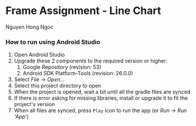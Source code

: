 Frame Assignment - Line Chart
===========================================
Nguyen Hong Ngoc

<h3>How to run using Android Studio</h3>

1. Open Android Studio
2. Upgrade these 2 components to the required version or higher:
	1. Google Repository (revision: 53)
	2. Android SDK Platform-Tools (revision: 26.0.0)
3. Select *File* -> *Open...*
4. Select this project directory to open
5. When the project is opened, wait a bit until all the gradle files are synced
6. If there is error asking for missing libraries, install or upgrade it to fit the project's version
7. When all files are synced, press `Play` icon to run the app (or *Run* -> *Run 'App'*)